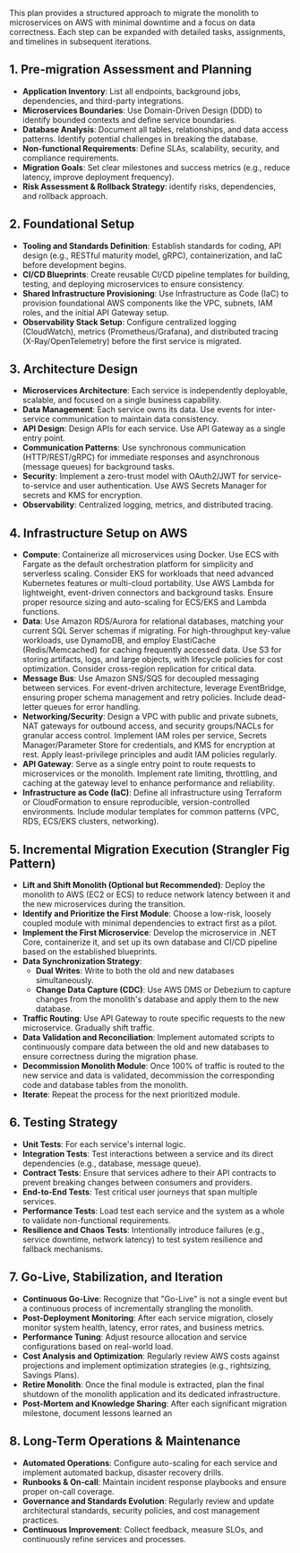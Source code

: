 
This plan provides a structured approach to migrate the monolith to microservices on AWS with minimal downtime and a focus on data correctness. Each step can be expanded with detailed tasks, assignments, and timelines in subsequent iterations.

## 1. Pre-migration Assessment and Planning
   - **Application Inventory**: List all endpoints, background jobs, dependencies, and third-party integrations.
   - **Microservices Boundaries**: Use Domain-Driven Design (DDD) to identify bounded contexts and define service boundaries.
   - **Database Analysis**: Document all tables, relationships, and data access patterns. Identify potential challenges in breaking the database.
   - **Non-functional Requirements**: Define SLAs, scalability, security, and compliance requirements.
   - **Migration Goals**: Set clear milestones and success metrics (e.g., reduce latency, improve deployment frequency).
   - **Risk Assessment & Rollback Strategy**: identify risks, dependencies, and rollback approach.
## 2. Foundational Setup
   - **Tooling and Standards Definition**: Establish standards for coding, API design (e.g., RESTful maturity model, gRPC), containerization, and IaC before development begins.
   - **CI/CD Blueprints**: Create reusable CI/CD pipeline templates for building, testing, and deploying microservices to ensure consistency.
   - **Shared Infrastructure Provisioning**: Use Infrastructure as Code (IaC) to provision foundational AWS components like the VPC, subnets, IAM roles, and the initial API Gateway setup.
   - **Observability Stack Setup**: Configure centralized logging (CloudWatch), metrics (Prometheus/Grafana), and distributed tracing (X-Ray/OpenTelemetry) before the first service is migrated.   
## 3. Architecture Design
   - **Microservices Architecture**: Each service is independently deployable, scalable, and focused on a single business capability.
   - **Data Management**: Each service owns its data. Use events for inter-service communication to maintain data consistency.
   - **API Design**: Design APIs for each service. Use API Gateway as a single entry point.
   - **Communication Patterns**: Use synchronous communication (HTTP/REST/gRPC) for immediate responses and asynchronous (message queues) for background tasks.
   - **Security**: Implement a zero-trust model with OAuth2/JWT for service-to-service and user authentication. Use AWS Secrets Manager for secrets and KMS for encryption.
   - **Observability**: Centralized logging, metrics, and distributed tracing.
## 4. Infrastructure Setup on AWS
   - **Compute**: Containerize all microservices using Docker. Use ECS with Fargate as the default orchestration platform for simplicity and serverless scaling. Consider EKS for workloads that need advanced Kubernetes features or multi-cloud portability. Use AWS Lambda for lightweight, event-driven connectors and background tasks. Ensure proper resource sizing and auto-scaling for ECS/EKS and Lambda functions.
   - **Data**: Use Amazon RDS/Aurora for relational databases, matching your current SQL Server schemas if migrating. For high-throughput key-value workloads, use DynamoDB, and employ ElastiCache (Redis/Memcached) for caching frequently accessed data. Use S3 for storing artifacts, logs, and large objects, with lifecycle policies for cost optimization. Consider cross-region replication for critical data.
   - **Message Bus**: Use Amazon SNS/SQS for decoupled messaging between services. For event-driven architecture, leverage EventBridge, ensuring proper schema management and retry policies. Include dead-letter queues for error handling.
   - **Networking/Security**: Design a VPC with public and private subnets, NAT gateways for outbound access, and security groups/NACLs for granular access control. Implement IAM roles per service, Secrets Manager/Parameter Store for credentials, and KMS for encryption at rest. Apply least-privilege principles and audit IAM policies regularly.
   - **API Gateway**: Serve as a single entry point to route requests to microservices or the monolith. Implement rate limiting, throttling, and caching at the gateway level to enhance performance and reliability.
   - **Infrastructure as Code (IaC)**: Define all infrastructure using Terraform or CloudFormation to ensure reproducible, version-controlled environments. Include modular templates for common patterns (VPC, RDS, ECS/EKS clusters, networking).
## 5. Incremental Migration Execution (Strangler Fig Pattern)
   - **Lift and Shift Monolith (Optional but Recommended)**: Deploy the monolith to AWS (EC2 or ECS) to reduce network latency between it and the new microservices during the transition.
   - **Identify and Prioritize the First Module**: Choose a low-risk, loosely coupled module with minimal dependencies to extract first as a pilot.
   - **Implement the First Microservice**: Develop the microservice in .NET Core, containerize it, and set up its own database and CI/CD pipeline based on the established blueprints.
   - **Data Synchronization Strategy**: 
     - **Dual Writes**: Write to both the old and new databases simultaneously.  
     - **Change Data Capture (CDC)**: Use AWS DMS or Debezium to capture changes from the monolith's database and apply them to the new database.  
   - **Traffic Routing**: Use API Gateway to route specific requests to the new microservice. Gradually shift traffic.
   - **Data Validation and Reconciliation**: Implement automated scripts to continuously compare data between the old and new databases to ensure correctness during the migration phase.
   - **Decommission Monolith Module**: Once 100% of traffic is routed to the new service and data is validated, decommission the corresponding code and database tables from the monolith.
   - **Iterate**: Repeat the process for the next prioritized module.
## 6. Testing Strategy
   - **Unit Tests**: For each service's internal logic.
   - **Integration Tests**: Test interactions between a service and its direct dependencies (e.g., database, message queue).
   - **Contract Tests**: Ensure that services adhere to their API contracts to prevent breaking changes between consumers and providers.
   - **End-to-End Tests**: Test critical user journeys that span multiple services.
   - **Performance Tests**: Load test each service and the system as a whole to validate non-functional requirements.
   - **Resilience and Chaos Tests**: Intentionally introduce failures (e.g., service downtime, network latency) to test system resilience and fallback mechanisms.
## 7. Go-Live, Stabilization, and Iteration
   - **Continuous Go-Live**: Recognize that "Go-Live" is not a single event but a continuous process of incrementally strangling the monolith.
   - **Post-Deployment Monitoring**: After each service migration, closely monitor system health, latency, error rates, and business metrics.
   - **Performance Tuning**: Adjust resource allocation and service configurations based on real-world load.
   - **Cost Analysis and Optimization**: Regularly review AWS costs against projections and implement optimization strategies (e.g., rightsizing, Savings Plans).
   - **Retire Monolith**: Once the final module is extracted, plan the final shutdown of the monolith application and its dedicated infrastructure.
   - **Post-Mortem and Knowledge Sharing**: After each significant migration milestone, document lessons learned an
## 8. Long-Term Operations & Maintenance
   - **Automated Operations**: Configure auto-scaling for each service and implement automated backup, disaster recovery drills.
   - **Runbooks & On-call**: Maintain incident response playbooks and ensure proper on-call coverage.
   - **Governance and Standards Evolution**: Regularly review and update architectural standards, security policies, and cost management practices.
   - **Continuous Improvement**: Collect feedback, measure SLOs, and continuously refine services and processes.   
